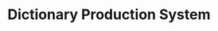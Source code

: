 ---
title: "Dictionary Production System"

categories: ['']

tags: ['Dictionary', 'Production', 'System']

arwords: 'نظام صناعة المعجم'

arexps: []

enwords: ['Dictionary Production System']

enexps: []

arlexicons: 'ن'

enlexicons: 'D'

authors: ['Ruqayya Roshdy']

translators: ['']

citations: 'مقدمة في حوسبة اللغة العربية'

sources: 'مركز الملك عبدالله بن عبدالعزيز الدولي لخدمة اللغة العربية'

word: "true"

slug: ""
---
